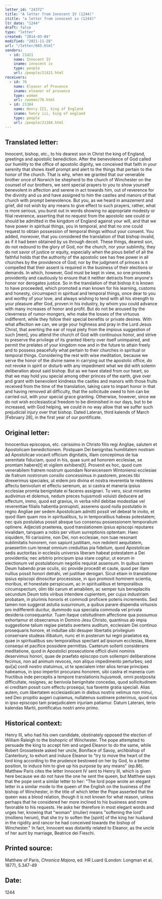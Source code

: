 ```yaml
---
letter_id: "24372"
title: "A letter from Innocent IV (1244)"
ititle: "a letter from innocent iv (1244)"
ltr_date: "1244"
draft: false
type: "letter"
created: "2014-03-04"
modified: "2021-11-28"
url: "/letter/665.html"
senders:
  - id: 21421
    name: Innocent IV
    iname: innocent iv
    type: people
    url: /people/21421.html
receivers:
  - id: 76
    name: Eleanor of Provence
    iname: eleanor of provence
    type: woman
    url: /woman/76.html
  - id: 21384
    name: Henry III, king of England
    iname: henry iii, king of england
    type: people
    url: /people/21384.html
---
```

<h2> Translated letter:</h2>Innocent, bishop, etc., to his dearest son in Christ the king of England, greetings and apostolic benediction.
After the benevolence of God called our humility to the office of apostolic dignity, we conceived that faith in your serenity that shows itself prompt and alert to the things that pertain to the honor of the church.  That is why, when we granted that our venerable brother once of Norwich be shepherd to the church of Winchester on the counsel of our brothers, we sent special prayers to you to show yourself benevolent in affection and serene in act towards him, out of reverence for the divinity and us and have assigned to him the castles and manors of that church with prompt benevolence.
But you, as we heard in amazement and grief, did not wish by any means to give effect to such prayers, rather, what is more serious, you burst out in words showing no appropriate modesty or filial reverence, asserting that no request from the apostolic see could or should be admitted in the kingdom of England against your will, and that we have power in spiritual things, you in temporal, and that no one could request to obtain possession of temporal things without your consent.  You added, moreover, that you considered the translation of that bishop invalid, as if it had been obtained by us through deceit.
These things, dearest son, do not redound to the glory of God, nor the church, nor your sublimity, they do not savor of justice or equity, especially when the pious belief of all the faithful holds that the authority of the apostolic see has free power in all churches by the providence of God; nor by the judgment of princes is it compelled that their assent is required in the business of their elections or demands.  In which, however, God must be kept in view, so one proceeds providently and cautiously to ensure that it neither detracts from anyone's honor nor derogates justice.  So in the translation of that bishop it is known to have proceeded, which promoted a man known for his learning, customs and honesty, circumspect in spiritual and temporal things, once dear to you and worthy of your love, and always wishing to tend with all his strength to your pleasure after God, proven in his industry, by whom you could advance with many increases of honor and profit.
But do not be aroused by the cleverness of rumor-mongers, who make the losses of the virtuous indifferent, while they follow their special benefits or private desires.  With what affection we can, we urge your highness and pray in the Lord Jesus Christ, that averting the ear of royal piety from the impious suggestion of such [men], you attend the church of God with continuous honor, and strive to preserve the privilege of its granted liberty over itself unimpaired, and permit the prelates of your kingdom now and in the future to attain freely and to possess peacefully what pertain to their churches in spiritual or temporal things.
Considering the rest with wise meditation, because we serve the honor of the divine name in carrying out the apostolic office, do not revoke in spirit or disturb with any impediment what we did with solemn deliberation about said bishop.  But as we have stated from our heart, so that we may hold you special among other princes of the earth, give over and grant with benevolent kindness the castles and manors with those fruits received from the time of the translation, taking care to impart honor in that and having removed all difficulty, that the sollicitude owed to him can be carried out, with your special grace granting.  Otherwise, however, since we do not wish ecclesiastical freedom to be diminished in our days, but to be increased, with God helping, we could in no way allow that we suffer such prejudicial injury over that bishop.
Dated Lateran, third kalends of March [February 28], in the first year of our pontificate.
<h2 class="mt-4"> Original letter:</h2>Innocentius episcopus, etc. carissimo in Christo filio regi Angliae, salutem et Apostolicam benedictionem.
Postquam Dei benignitas humilitatem nostram ad Apostolicae vocavit officium dignitatis, illam concepimus de tua serenitate fiduciam, quod in his, quae sunt ad honorem ecclesiae, se promtam habere[t] et vigilem exhibere[t]. Provenit ex hoc, quod cum venerabilem fratrem nostrum quondam Norwicensem Wintoniensi ecclesiae de fratrum nostrorum consilio concessimus in pastorem, preces tibi direxerimus speciales, ut eidem pro divina et nostra reverentia te redderes affectu benivolum et effectu serenum, ac si castra et maneria ipsius ecclesiae promta benignitate ei faceres assignari. Tu vero, sicut mirantes audivimus et dolemus, nedum preces hujusmodi voluisti deducere ad effectum, immo, quod est gravius, in verba nihil debitae modestiae vel reverentiae filialis habentia prorupisti, asserens quod nulla postulatio in regno Angliae per sedem Apostolicam admitti possit vel debeat te invito, et quod illam quam nos in spiritualibus, tu in temporalibus habeas potestatem; nec quis postulatus possit absque tuo consensu possessionem temporalium optinere. Adjecisti praeterea, quod translationem ipsius episcopi reputares invalidam, tanquam a nobis per vitium surreptionis optentam. Haec siquidem, fili carissime, non Dei, non ecclesiae, non tuae resonant sublimitatis honorem, non sapiunt justitiam, non redolent aequitatem, praesertim cum teneat omnium credulitas pia fidelium, quod Apostolicae sedis auctoritas in ecclesiis universis liberam habeat potestatem a Dei providentia; nec arbitrio principum ipsa stare cogitur, ut eorum in electionum vel postulationum negotiis requirat assensum. In quibus tamen Deum habendo prae oculis, sic provide procedit et caute, quod per illam nullius possit honori detrahi, vel justitiae derogari. Sicut etiam in translatione ipsius episcopi dinoscitur processisse, in quo promovit hominem scientia, moribus, et honestate perspicuum, ac in spiritualibus et temporalibus circumspectum, olim tibi carum et amabilem, ac semper tuis beneplacitis secundum Deum totis viribus intendere cupientem, per cujus industriam probatam, in plurimis honoris et commodi proficere poteris incrementis. Sed tamen non suggerat astutia susurronum, a quibus parare dispendia virtuosis pro indifferenti ducitur, dummodo sua specialia commoda vel privata desideria consequantur. Tuam itaque celsitudinem affectione qua possumus exhortamur et obsecramus in Domino Jesu Christo, quantinus ab impia suggestione talium regiae pietatis avertens auditum, ecclesiam Dei continuo prosequaris honore, et indultae sibi desuper libertatis privilegium conservare studeas illibatum, nunc et in posterum tui regni praelatos ea, quae in spiritualibus seu temporalibus spectant ad ipsorum ecclesias, libere consequi et pacifice possidere permittas. Caeterum sollerti considerans meditatione, quod in Apostolici prosecutione officii divini nominis deservimus honori, quae de praefato episcopo cum sollempni deliberatione fecimus, non ad animum revoces, non aliquo impedimento perturbes; sed qui[a] cordi nostro statuimus, ut te specialem inter alios terrae principes habeamus, in ipso impertiri procurans honorem, sibi castra et maneria cum fructibus inde perceptis a tempore translationis hujusmodi, omni postposita difficultate, resignes, ac benivola benignitate concedas, quod sollicitudinem ei creditam possit cum effectu prosequi, tua favente gratia speciali. Alias autem, cum libertatem ecclesiasticam in diebus nostris velimus non minui, sed Deo propitio augeri cupiamus, nullatenus sustinere poterimus, quod nos in ipso episcopo tam praejudicalem injuriam patiamur. Datum Laterani, terio kalendas Martii, pontificatus nostri anno primo.
<h2 class="mt-4"> Historical context:</h2>Henry III, who had his own candidate, obstinately opposed the election of William Raleigh to the bishopric of Winchester.  The pope attempted to persuade the king to accept him and urged Eleanor to do the same, while Robert Grosseteste asked her uncle, Boniface of Savoy, archbishop of Canterbury, to exhort and induce Eleanor to "try to move the heart of the lord king according to the prudence bestowed on her by God, to a better position, to induce him to give up his purpose by any means" (ep.86).  Matthew Paris cites the letter Innocent IV sent to Henry III, which is given here because we do not have the one he sent the queen, but Matthew says that the pope sent a similar letter to her:  "The lord pope wrote an elegant letter in a similar mode to the queen of the English on the business of the bishop of Winchester, in the title of which letter the Pope asserted that the queen was a blood relation, though it is not known for what reason, unless perhaps that he considered her more inclined to his business and more favorable to his requests.  He asks her therefore in most elegant words and urges her, knowing that "woman" (mulier) means "softening the lord" (molliens herum), that she try to soften the [spirit] of the king her husband in the rigidity and rancor he had conceived towards the bishop of Winchester."  In fact, Innocent was distantly related to Eleanor, as the uncle of her aunt by marriage, Beatrice dei Fieschi.
<h2 class="mt-4"> Printed source:</h2><p>Matthew of Paris,<em> Chronica Majora</em>, ed. HR Luard (London: Longman et al, 1877), 5.347-49</p><h2 class="mt-4"> Date:</h2>1244